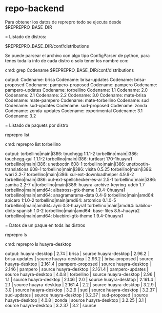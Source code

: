 repo-backend
============

Para obtener los datos de reprepro todo se ejecuta desde $REPREPRO_BASE_DIR

= Listado de distros:

$REPREPRO_BASE_DIR/conf/distributions

Se puede parsear el archivo con algo tipo ConfigParser de python, para tenes toda la info de cada distro
o solo tener los nombre con:

cmd:
grep Codename $REPREPRO_BASE_DIR/conf/distributions

output:
Codename: brisa
Codename: brisa-updates
Codename: brisa-proposed
Codename: pampero-proposed
Codename: pampero
Codename: pampero-updates
Codename: torbellino
Codename: 1.1
Codename: 2.0
Codename: 2.1
Codename: 2.2
Codename: 3.0
Codename: mate-brisa
Codename: mate-pampero
Codename: mate-torbellino
Codename: sud
Codename: sud-updates
Codename: sud-proposed
Codename: zonda
Codename: zonda-updates
Codename: experimental
Codename: 3.1
Codename: 3.2

= Listado de paquets por distro

reprepro list <nombre-distro>

cmd:
reprepro list torbellino 

output:
torbellino|main|i386: touchegg 1.1.1-2
torbellino|main|i386: touchegg-gui 1.1.1-2
torbellino|main|i386: turtleart 170-1huayra1
torbellino|main|i386: unetbootin 608-1
torbellino|main|i386: unetbootin-translations 608-1
torbellino|main|i386: visita 0.5.25
torbellino|main|i386: wari 2.2-7
torbellino|main|i386: xul-ext-downloadhelper 4.9.9-2
torbellino|main|i386: xul-ext-spellchecker-es-ar 2.5-1
torbellino|main|i386: zamba 2.2-7
u|torbellino|main|i386: huayra-archive-keyring-udeb 1.7
torbellino|main|amd64: albatross-gtk-theme 1.9.4-0huayra1
torbellino|main|amd64: anagramarama-data 0.4-9
torbellino|main|amd64: apicaro 1:1.0-2
torbellino|main|amd64: artomico 0.1.0-5
torbellino|main|amd64: ayni 0.3-huayra1
torbellino|main|amd64: babiloo-dicts-spanish 1.0-2
torbellino|main|amd64: base-files 8.5~huayra2
torbellino|main|amd64: bluebird-gtk-theme 1.9.4-0huayra1

= Datos de un paque en tods las distros

reprepro ls <nombre-paquete>

cmd:
reprepro ls huayra-desktop

output:
huayra-desktop | 2.74 |            brisa | source
huayra-desktop | 2.96.2 |    brisa-updates | source
huayra-desktop | 2.96.2 |   brisa-proposed | source
huayra-desktop | 2.161.4 | pampero-proposed | source
huayra-desktop | 2.146 |          pampero | source
huayra-desktop | 2.161.4 |  pampero-updates | source
huayra-desktop | 4.0.8 |       torbellino | source
huayra-desktop | 2.96 |              1.1 | source
huayra-desktop | 2.146 |              2.0 | source
huayra-desktop | 2.161.4 |              2.1 | source
huayra-desktop | 2.161.4 |              2.2 | source
huayra-desktop | 3.2.9 |              3.0 | source
huayra-desktop | 3.2.9 |              sud | source
huayra-desktop | 3.2.37 |      sud-updates | source
huayra-desktop | 3.2.37 |     sud-proposed | source
huayra-desktop | 4.0.8 |            zonda | source
huayra-desktop | 3.2.25 |              3.1 | source
huayra-desktop | 3.2.37 |              3.2 | source




